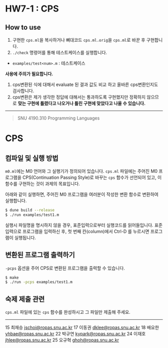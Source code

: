 # HW7-1 : CPS
## How to use
1. 구현한 `cps.ml`을 복사하거나 뼈대코드 `cps.ml.orig`을 `cps.ml`로 바꾼 후 구현합니다.
2. `./check` 명령어를 통해 테스트케이스를 실행합니다.

- `examples/test<num>.m` : 테스트케이스

**사용에 주의가 필요합니다.**

1. cps변환된 식에 대해서 evaluate 된 결과 값도 비교 하고 올바른 cps변환인지도 검사합니다.
2. cps변환은 제가 생각한 정답에 대해서는 통과하도록 구현했지만 정확하지 않으므로 **맞는 구현에 틀렸다고 나오거나 틀린 구현에 맞았다고 나올 수 있습니다.**

---

>SNU 4190.310 Programming Languages

# CPS

## 컴파일 및 실행 방법

`m0.ml`에는 M0 언어와 그 실행기가 정의되어 있습니다.
`cps.ml` 파일에는 주어진 M0 프로그램을 CPS(Continuation Passing Style)로 바꾸는 `cps` 함수가 선언되어 있고, 이 함수를 구현하는 것이 과제의 목표입니다.

아래와 같이 실행하면, 주어진 M0 프로그램을 여러분이 작성한 변환 함수로 변환하여 실행합니다.

```sh
$ dune build --release
$ ./run examples/test1.m
```

실행시 파일명을 명시하지 않을 경우, 표준입력으로부터 실행코드를 읽어들입니다.
표준 입력으로 프로그램을 입력하신 후, 첫 번째 칸(column)에서 Ctrl-D 를 누르시면 프로그램이 실행됩니다.

## 변환된 프로그램 출력하기

`-pcps` 옵션을 주어 CPS로 변환된 프로그램을 출력할 수 있습니다.

```sh
$ make
$ ./run -pcps examples/test1.m
```

## 숙제 제출 관련

`cps.ml` 파일에 있는 `cps` 함수를 완성하시고 그 파일만 제출해 주세요.


---
15 최재승 <jschoi@ropas.snu.ac.kr>
17 이동권 <dklee@ropas.snu.ac.kr>
18 배요한 <yhbae@ropas.snu.ac.kr>
22 박규연 <kypark@ropas.snu.ac.kr>
24 이재호 <jhlee@ropas.snu.ac.kr>
25 오규혁 <ghoh@ropas.snu.ac.kr>
